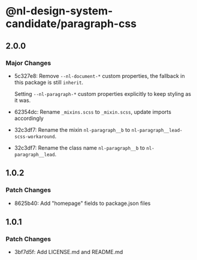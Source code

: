 # @nl-design-system-candidate/paragraph-css

## 2.0.0

### Major Changes

- 5c327e8: Remove `--nl-document-*` custom properties, the fallback in this package is still `inherit`.

  Setting `--nl-paragraph-*` custom properties explicitly to keep styling as it was.

- 62354dc: Rename `_mixins.scss` to `_mixin.scss`, update imports accordingly
- 32c3df7: Rename the mixin `nl-paragraph__b` to `nl-paragraph__lead-scss-workaround`.
- 32c3df7: Rename the class name `nl-paragraph__b` to `nl-paragraph__lead`.

## 1.0.2

### Patch Changes

- 8625b40: Add "homepage" fields to package.json files

## 1.0.1

### Patch Changes

- 3bf7d5f: Add LICENSE.md and README.md
